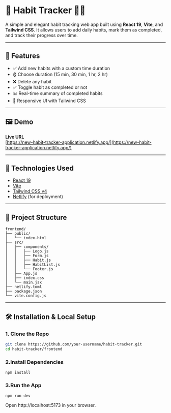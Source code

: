 # 📖 Habit Tracker 🏃‍♀️

A simple and elegant habit tracking web app built using **React 19**, **Vite**, and **Tailwind CSS**. It allows users to add daily habits, mark them as completed, and track their progress over time.

---

## 🌟 Features

- ✅ Add new habits with a custom time duration
- ⌚ Choose duration (15 min, 30 min, 1 hr, 2 hr)
- ❌ Delete any habit
- ✅ Toggle habit as completed or not
- 📊 Real-time summary of completed habits
- 🎨 Responsive UI with Tailwind CSS

---

## 🖼️ Demo

**Live URL**  
[https://new-habit-tracker-application.netlify.app/](https://new-habit-tracker-application.netlify.app/)


---

## 🚀 Technologies Used

- [React 19](https://react.dev)
- [Vite](https://vitejs.dev)
- [Tailwind CSS v4](https://tailwindcss.com)
- [Netlify](https://www.netlify.com/) (for deployment)

---

## 📁 Project Structure

```
frontend/
├── public/
│   └── index.html
├── src/
│   ├── components/
│   │   ├── Logo.js
│   │   ├── Form.js
│   │   ├── Habit.js
│   │   ├── HabitList.js
│   │   └── Footer.js
│   ├── App.js
│   ├── index.css
│   └── main.jsx
├── netlify.toml
├── package.json
└── vite.config.js
```


---

## 🛠️ Installation & Local Setup

### 1. Clone the Repo

```bash
git clone https://github.com/your-username/habit-tracker.git
cd habit-tracker/frontend 
```
### 2.Install Dependencies
```
npm install
```
### 3.Run the App
```
npm run dev
```

Open http://localhost:5173 in your browser.

